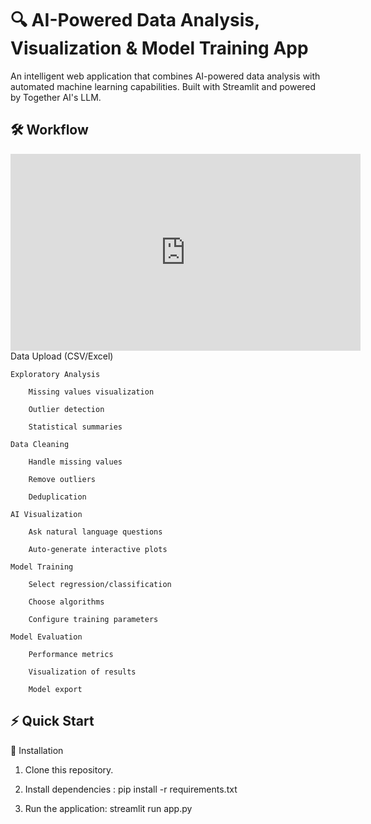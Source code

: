 # 🔍 AI-Powered Data Analysis, Visualization & Model Training App

An intelligent web application that combines AI-powered data analysis with automated machine learning capabilities. Built with Streamlit and powered by Together AI's LLM.

## 🛠️ Workflow
<iframe width="560" height="315" src="https://www.youtube.com/watch?v=SyeYVgbQGxA&ab_channel=dre" frameborder="0" allow="accelerometer; autoplay; clipboard-write; encrypted-media; gyroscope; picture-in-picture" allowfullscreen></iframe>
    Data Upload (CSV/Excel)

    Exploratory Analysis
    
        Missing values visualization

        Outlier detection

        Statistical summaries

    Data Cleaning

        Handle missing values

        Remove outliers

        Deduplication

    AI Visualization

        Ask natural language questions

        Auto-generate interactive plots

    Model Training

        Select regression/classification

        Choose algorithms

        Configure training parameters

    Model Evaluation

        Performance metrics

        Visualization of results

        Model export

## ⚡ Quick Start

🔧 Installation

1. Clone this repository.

2. Install dependencies : pip install -r requirements.txt

3. Run the application: streamlit run app.py
